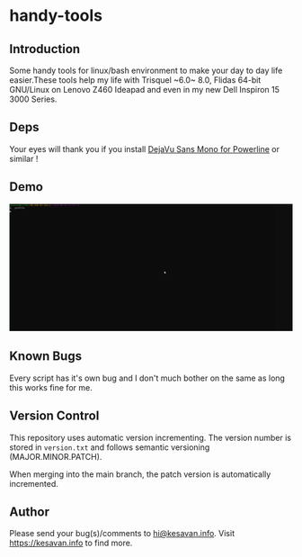 # handy-tools

## Introduction
Some handy tools for linux/bash environment to make your day to day life easier.These tools help my life with Trisquel ~6.0~ 8.0, Flidas 64-bit GNU/Linux on Lenovo Z460 Ideapad and even in my new Dell Inspiron 15 3000 Series.

## Deps

Your eyes will thank you if you install [DejaVu Sans Mono for Powerline](https://raw.githubusercontent.com/powerline/fonts/master/DejaVuSansMono/DejaVu%20Sans%20Mono%20for%20Powerline.ttf) or similar !

## Demo
![screencast to demonstrate this `.profile.open`](.profile.open2.gif)

## Known Bugs
Every script has it's own bug and I don't much bother on the same as long this works fine for me.

## Version Control
This repository uses automatic version incrementing. The version number is stored in `version.txt` and follows semantic versioning (MAJOR.MINOR.PATCH).

When merging into the main branch, the patch version is automatically incremented.

## Author
Please send your bug(s)/comments to hi@kesavan.info. Visit https://kesavan.info to find more.
